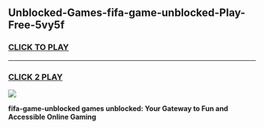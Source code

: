 
## Unblocked-Games-fifa-game-unblocked-Play-Free-5vy5f
<h3>
<a href="https://premium76.site?title=fifa-game-unblocked&ref=19M">CLICK TO PLAY</a></h3>
<hr>

<h3>
<a href="https://premium76.site?title=fifa-game-unblocked&ref=19M">CLICK 2 PLAY</a>
  
</h3>

<a href="https://premium76.site?title=fifa-game-unblocked&ref=19M"><img src="https://clearcache.store/games.png"></a>


**fifa-game-unblocked games unblocked: Your Gateway to Fun and Accessible Online Gaming**
